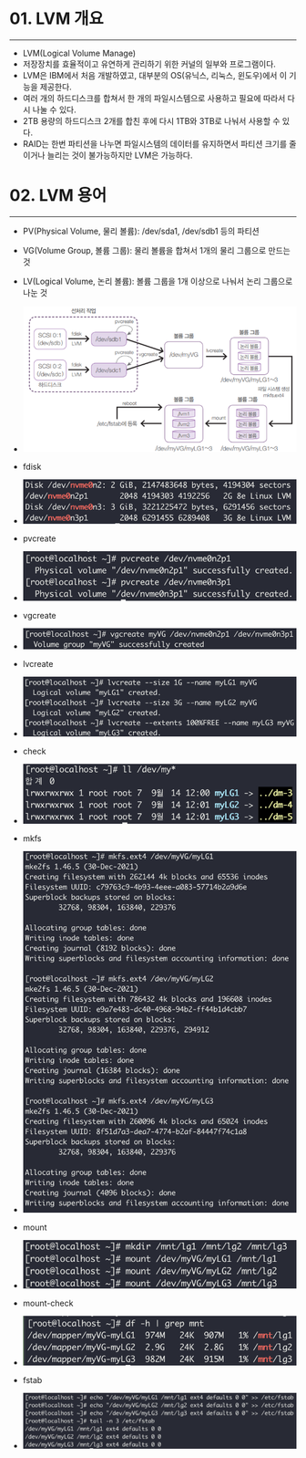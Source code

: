 # 01. LVM 개요

---

- LVM(Logical Volume Manage)
- 저장장치를 효율적이고 유연하게 관리하기 위한 커널의 일부와 프로그램이다.
- LVM은 IBM에서 처음 개발하였고, 대부분의 OS(유닉스, 리눅스, 윈도우)에서 이 기능을 제공한다.
- 여러 개의 하드디스크를 합쳐서 한 개의 파일시스템으로 사용하고 필요에 따라서 다시 나눌 수 있다.
- 2TB 용량의 하드디스크 2개를 합친 후에 다시 1TB와 3TB로 나눠서 사용할 수 있다.
- RAID는 한번 파티션을 나누면 파일시스템의 데이터를 유지하면서 파티션 크기를 줄이거나 늘리는 것이 불가능하지만 LVM은 가능하다.

# 02. LVM 용어

---

- PV(Physical Volume, 물리 볼륨): /dev/sda1, /dev/sdb1 등의 파티션
- VG(Volume Group, 볼륨 그룹): 물리 볼륨을 합쳐서 1개의 물리 그룹으로 만드는 것
- LV(Logical Volume, 논리 볼륨): 볼륨 그룹을 1개 이상으로 나눠서 논리 그룹으로 나눈 것


- ![](./images/Untitled.png)

- fdisk
- ![](./images/prepare.png)

- pvcreate
- ![](./images/pvcreate.png)

- vgcreate
- ![](./images/vgcreate.png)

- lvcreate
- ![](./images/lvcreate.png)

- check
- ![](./images/check.png)

- mkfs
- ![](./images/mkfs.png)

- mount
- ![](./images/mount.png)

- mount-check
- ![](./images/mount-check.png)

- fstab
- ![](./images/fstab.png)